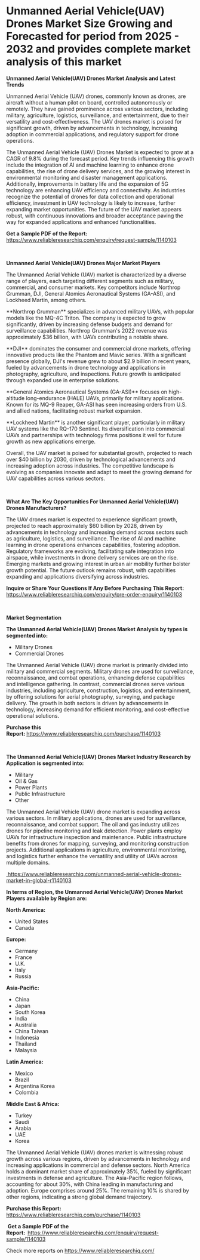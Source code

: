 <p><h1>Unmanned Aerial Vehicle(UAV) Drones Market Size Growing and Forecasted for period from 2025 - 2032 and provides complete market analysis of this market</h1></p><p><strong>Unmanned Aerial Vehicle(UAV) Drones Market Analysis and Latest Trends</strong></p>
<p><p>Unmanned Aerial Vehicle (UAV) drones, commonly known as drones, are aircraft without a human pilot on board, controlled autonomously or remotely. They have gained prominence across various sectors, including military, agriculture, logistics, surveillance, and entertainment, due to their versatility and cost-effectiveness. The UAV drones market is poised for significant growth, driven by advancements in technology, increasing adoption in commercial applications, and regulatory support for drone operations.</p><p>The Unmanned Aerial Vehicle (UAV) Drones Market is expected to grow at a CAGR of 9.8% during the forecast period. Key trends influencing this growth include the integration of AI and machine learning to enhance drone capabilities, the rise of drone delivery services, and the growing interest in environmental monitoring and disaster management applications. Additionally, improvements in battery life and the expansion of 5G technology are enhancing UAV efficiency and connectivity. As industries recognize the potential of drones for data collection and operational efficiency, investment in UAV technology is likely to increase, further expanding market opportunities. The future of the UAV market appears robust, with continuous innovations and broader acceptance paving the way for expanded applications and enhanced functionalities.</p></p>
<p><strong>Get a Sample PDF of the Report:&nbsp;</strong> <a href="https://www.reliableresearchiq.com/enquiry/request-sample/1140103?utm_campaign=2292&utm_medium=2&utm_source=Github&utm_content=ia&utm_term=25032025&utm_id=unmanned-aerial-vehicleuav-drones">https://www.reliableresearchiq.com/enquiry/request-sample/1140103</a></p>
<p>&nbsp;</p>
<p><strong>Unmanned Aerial Vehicle(UAV) Drones Major Market Players</strong></p>
<p><p>The Unmanned Aerial Vehicle (UAV) market is characterized by a diverse range of players, each targeting different segments such as military, commercial, and consumer markets. Key competitors include Northrop Grumman, DJI, General Atomics Aeronautical Systems (GA-ASI), and Lockheed Martin, among others.</p><p>**Northrop Grumman** specializes in advanced military UAVs, with popular models like the MQ-4C Triton. The company is expected to grow significantly, driven by increasing defense budgets and demand for surveillance capabilities. Northrop Grumman's 2022 revenue was approximately $36 billion, with UAVs contributing a notable share.</p><p>**DJI** dominates the consumer and commercial drone markets, offering innovative products like the Phantom and Mavic series. With a significant presence globally, DJI's revenue grew to about $2.9 billion in recent years, fueled by advancements in drone technology and applications in photography, agriculture, and inspections. Future growth is anticipated through expanded use in enterprise solutions.</p><p>**General Atomics Aeronautical Systems (GA-ASI)** focuses on high-altitude long-endurance (HALE) UAVs, primarily for military applications. Known for its MQ-9 Reaper, GA-ASI has seen increasing orders from U.S. and allied nations, facilitating robust market expansion.</p><p>**Lockheed Martin** is another significant player, particularly in military UAV systems like the RQ-170 Sentinel. Its diversification into commercial UAVs and partnerships with technology firms positions it well for future growth as new applications emerge.</p><p>Overall, the UAV market is poised for substantial growth, projected to reach over $40 billion by 2030, driven by technological advancements and increasing adoption across industries. The competitive landscape is evolving as companies innovate and adapt to meet the growing demand for UAV capabilities across various sectors.</p></p>
<p>&nbsp;</p>
<p><strong>What Are The Key Opportunities For Unmanned Aerial Vehicle(UAV) Drones Manufacturers?</strong></p>
<p><p>The UAV drones market is expected to experience significant growth, projected to reach approximately $60 billion by 2028, driven by advancements in technology and increasing demand across sectors such as agriculture, logistics, and surveillance. The rise of AI and machine learning in drone operations enhances capabilities, fostering adoption. Regulatory frameworks are evolving, facilitating safe integration into airspace, while investments in drone delivery services are on the rise. Emerging markets and growing interest in urban air mobility further bolster growth potential. The future outlook remains robust, with capabilities expanding and applications diversifying across industries.</p></p>
<p><strong>Inquire or Share Your Questions If Any Before Purchasing This Report:</strong> <a href="https://www.reliableresearchiq.com/enquiry/pre-order-enquiry/1140103?utm_campaign=2292&utm_medium=2&utm_source=Github&utm_content=ia&utm_term=25032025&utm_id=unmanned-aerial-vehicleuav-drones">https://www.reliableresearchiq.com/enquiry/pre-order-enquiry/1140103</a></p>
<p>&nbsp;</p>
<p><strong>Market Segmentation</strong></p>
<p><strong>The Unmanned Aerial Vehicle(UAV) Drones Market Analysis by types is segmented into:</strong></p>
<p><ul><li>Military Drones</li><li>Commercial Drones</li></ul></p>
<p><p>The Unmanned Aerial Vehicle (UAV) drone market is primarily divided into military and commercial segments. Military drones are used for surveillance, reconnaissance, and combat operations, enhancing defense capabilities and intelligence gathering. In contrast, commercial drones serve various industries, including agriculture, construction, logistics, and entertainment, by offering solutions for aerial photography, surveying, and package delivery. The growth in both sectors is driven by advancements in technology, increasing demand for efficient monitoring, and cost-effective operational solutions.</p></p>
<p><strong>Purchase this Report:&nbsp;</strong><a href="https://www.reliableresearchiq.com/purchase/1140103?utm_campaign=2292&utm_medium=2&utm_source=Github&utm_content=ia&utm_term=25032025&utm_id=unmanned-aerial-vehicleuav-drones">https://www.reliableresearchiq.com/purchase/1140103</a></p>
<p>&nbsp;</p>
<p><strong>The Unmanned Aerial Vehicle(UAV) Drones Market Industry Research by Application is segmented into:</strong></p>
<p><ul><li>Military</li><li>Oil & Gas</li><li>Power Plants</li><li>Public Infrastructure</li><li>Other</li></ul></p>
<p><p>The Unmanned Aerial Vehicle (UAV) drone market is expanding across various sectors. In military applications, drones are used for surveillance, reconnaissance, and combat support. The oil and gas industry utilizes drones for pipeline monitoring and leak detection. Power plants employ UAVs for infrastructure inspection and maintenance. Public infrastructure benefits from drones for mapping, surveying, and monitoring construction projects. Additional applications in agriculture, environmental monitoring, and logistics further enhance the versatility and utility of UAVs across multiple domains.</p></p>
<p><a href="https://www.reliableresearchiq.com/unmanned-aerial-vehicle-drones-market-in-global-r1140103?utm_campaign=2292&utm_medium=2&utm_source=Github&utm_content=ia&utm_term=25032025&utm_id=unmanned-aerial-vehicleuav-drones">&nbsp;https://www.reliableresearchiq.com/unmanned-aerial-vehicle-drones-market-in-global-r1140103</a></p>
<p><strong>In terms of Region, the Unmanned Aerial Vehicle(UAV) Drones Market Players available by Region are:</strong></p>
<p>
    <p> <strong> North America: </strong>
        <ul>
            <li>United States</li>
            <li>Canada</li>
        </ul>
        </p> 
    <p> <strong> Europe: </strong>
        <ul>
            <li>Germany</li>
            <li>France</li>
            <li>U.K.</li>
            <li>Italy</li>
            <li>Russia</li>
        </ul>
        </p> 
    <p> <strong> Asia-Pacific: </strong>
        <ul>
            <li>China</li>
            <li>Japan</li>
            <li>South Korea</li>
            <li>India</li>
            <li>Australia</li>
            <li>China Taiwan</li>
            <li>Indonesia</li>
            <li>Thailand</li>
            <li>Malaysia</li>
        </ul>
        </p> 
    <p> <strong> Latin America: </strong>
        <ul>
            <li>Mexico</li>
            <li>Brazil</li>
            <li>Argentina Korea</li>
            <li>Colombia</li>
        </ul>
        </p> 
    <p> <strong> Middle East & Africa: </strong>
        <ul>
            <li>Turkey</li>
            <li>Saudi</li>
            <li>Arabia</li>
            <li>UAE</li>
            <li>Korea</li>
        </ul>
    </p>
    </p>
<p><p>The Unmanned Aerial Vehicle (UAV) drones market is witnessing robust growth across various regions, driven by advancements in technology and increasing applications in commercial and defense sectors. North America holds a dominant market share of approximately 35%, fueled by significant investments in defense and agriculture. The Asia-Pacific region follows, accounting for about 30%, with China leading in manufacturing and adoption. Europe comprises around 25%. The remaining 10% is shared by other regions, indicating a strong global demand trajectory.</p></p>
<p><strong>Purchase this Report: </strong><a href="https://www.reliableresearchiq.com/purchase/1140103?utm_campaign=2292&utm_medium=2&utm_source=Github&utm_content=ia&utm_term=25032025&utm_id=unmanned-aerial-vehicleuav-drones">https://www.reliableresearchiq.com/purchase/1140103</a></p>
<p>&nbsp;<strong>Get a Sample PDF of the Report:&nbsp;&nbsp;</strong><a href="https://www.reliableresearchiq.com/enquiry/request-sample/1140103?utm_campaign=2292&utm_medium=2&utm_source=Github&utm_content=ia&utm_term=25032025&utm_id=unmanned-aerial-vehicleuav-drones">https://www.reliableresearchiq.com/enquiry/request-sample/1140103</a></p>
<p><strong></strong></p>
<p>Check more reports on <a href="https://www.reliableresearchiq.com/?utm_campaign=2292&utm_medium=2&utm_source=Github&utm_content=ia&utm_term=25032025&utm_id=unmanned-aerial-vehicleuav-drones">https://www.reliableresearchiq.com/</a></p>